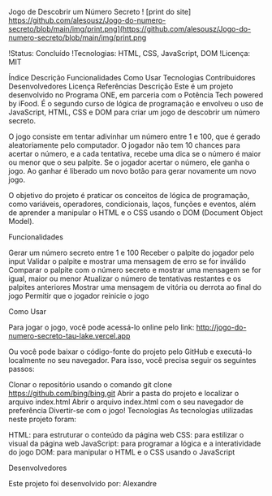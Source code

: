 Jogo de Descobrir um Número Secreto
! [print do site] https://github.com/alesousz/Jogo-do-numero-secreto/blob/main/img/print.png](https://github.com/alesousz/Jogo-do-numero-secreto/blob/main/img/print.png

!Status: Concluído !Tecnologias: HTML, CSS, JavaScript, DOM !Licença: MIT

Índice
Descrição
Funcionalidades
Como Usar
Tecnologias
Contribuidores
Desenvolvedores
Licença
Referências
Descrição
Este é um projeto desenvolvido no Programa ONE, em parceria com o Potência Tech powered by iFood. É o segundo curso de lógica de programação e envolveu o uso de JavaScript, HTML, CSS e DOM para criar um jogo de descobrir um número secreto.

O jogo consiste em tentar adivinhar um número entre 1 e 100, que é gerado aleatoriamente pelo computador. O jogador não tem 10 chances para acertar o número, e a cada tentativa, recebe uma dica se o número é maior ou menor que o seu palpite. Se o jogador acertar o número, ele ganha o jogo. Ao ganhar é liberado um novo botão para gerar novamente um novo jogo.

O objetivo do projeto é praticar os conceitos de lógica de programação, como variáveis, operadores, condicionais, laços, funções e eventos, além de aprender a manipular o HTML e o CSS usando o DOM (Document Object Model).

Funcionalidades

Gerar um número secreto entre 1 e 100
Receber o palpite do jogador pelo input
Validar o palpite e mostrar uma mensagem de erro se for inválido
Comparar o palpite com o número secreto e mostrar uma mensagem se for igual, maior ou menor
Atualizar o número de tentativas restantes e os palpites anteriores
Mostrar uma mensagem de vitória ou derrota ao final do jogo
Permitir que o jogador reinicie o jogo

Como Usar

Para jogar o jogo, você pode acessá-lo online pelo link: http://jogo-do-numero-secreto-tau-lake.vercel.app

Ou você pode baixar o código-fonte do projeto pelo GitHub e executá-lo localmente no seu navegador. Para isso, você precisa seguir os seguintes passos:

Clonar o repositório usando o comando git clone https://github.com/bing/bing.git
Abrir a pasta do projeto e localizar o arquivo index.html
Abrir o arquivo index.html com o seu navegador de preferência
Divertir-se com o jogo!
Tecnologias
As tecnologias utilizadas neste projeto foram:

HTML: para estruturar o conteúdo da página web
CSS: para estilizar o visual da página web
JavaScript: para programar a lógica e a interatividade do jogo
DOM: para manipular o HTML e o CSS usando o JavaScript

Desenvolvedores

Este projeto foi desenvolvido por: Alexandre 

